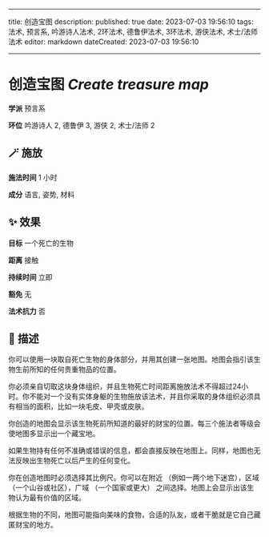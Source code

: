 
---
title: 创造宝图
description: 
published: true
date: 2023-07-03 19:56:10
tags: 法术, 预言系, 吟游诗人法术, 2环法术, 德鲁伊法术, 3环法术, 游侠法术, 术士/法师法术
editor: markdown
dateCreated: 2023-07-03 19:56:10

---

# **创造宝图** *Create treasure map*

**学派** 预言系 

**环位** 吟游诗人 2, 德鲁伊 3, 游侠 2, 术士/法师 2

## 🪄 施放

**施法时间** 1 小时

**成分** 语言, 姿势, 材料

## ✨ 效果 

**目标** 一个死亡的生物 

**距离** 接触  

**持续时间** 立即 

**豁免** 无

**法术抗力** 否

## 📖 描述

你可以使用一块取自死亡生物的身体部分，并用其创建一张地图。地图会指引该生物生前所知的任何贵重物品的位置。

你必须亲自切取这块身体组织，并且生物死亡时间距离施放法术不得超过24小时。你不能对一个没有实体身躯的生物施放该法术，并且你采取的身体组织必须具有相当的面积，比如一块毛皮、甲壳或皮肤。

你创造的地图会显示该生物死前所知道的最好的财宝的位置。每三个施法者等级会使地图多显示出一个藏宝地。

如果生物持有任何不准确或错误的信息，都会直接反映在地图上。同样，地图也无法反映出生物死亡以后产生的任何变化。

你在创造地图时必须选择其比例尺。你可以在附近 （例如一两个地下迷宫），区域 （一个山谷或社区），广域 （一个国家或更大） 之间选择。地图上会显示出该生物认为最有价值的区域。

根据生物的不同，地图可能指向美味的食物，合适的队友，或者干脆就是它自己藏匿财宝的地方。
    
